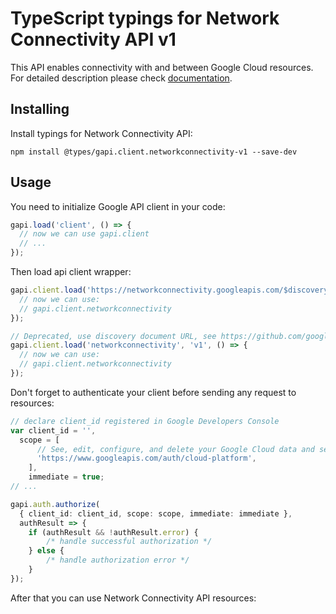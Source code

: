 # TypeScript typings for Network Connectivity API v1

This API enables connectivity with and between Google Cloud resources.
For detailed description please check [documentation](https://cloud.google.com/network-connectivity/docs/reference/networkconnectivity/rest).

## Installing

Install typings for Network Connectivity API:

```
npm install @types/gapi.client.networkconnectivity-v1 --save-dev
```

## Usage

You need to initialize Google API client in your code:

```typescript
gapi.load('client', () => {
  // now we can use gapi.client
  // ...
});
```

Then load api client wrapper:

```typescript
gapi.client.load('https://networkconnectivity.googleapis.com/$discovery/rest?version=v1', () => {
  // now we can use:
  // gapi.client.networkconnectivity
});
```

```typescript
// Deprecated, use discovery document URL, see https://github.com/google/google-api-javascript-client/blob/master/docs/reference.md#----gapiclientloadname----version----callback--
gapi.client.load('networkconnectivity', 'v1', () => {
  // now we can use:
  // gapi.client.networkconnectivity
});
```

Don't forget to authenticate your client before sending any request to resources:

```typescript
// declare client_id registered in Google Developers Console
var client_id = '',
  scope = [
      // See, edit, configure, and delete your Google Cloud data and see the email address for your Google Account.
      'https://www.googleapis.com/auth/cloud-platform',
    ],
    immediate = true;
// ...

gapi.auth.authorize(
  { client_id: client_id, scope: scope, immediate: immediate },
  authResult => {
    if (authResult && !authResult.error) {
        /* handle successful authorization */
    } else {
        /* handle authorization error */
    }
});
```

After that you can use Network Connectivity API resources: <!-- TODO: make this work for multiple namespaces -->

```typescript
```
